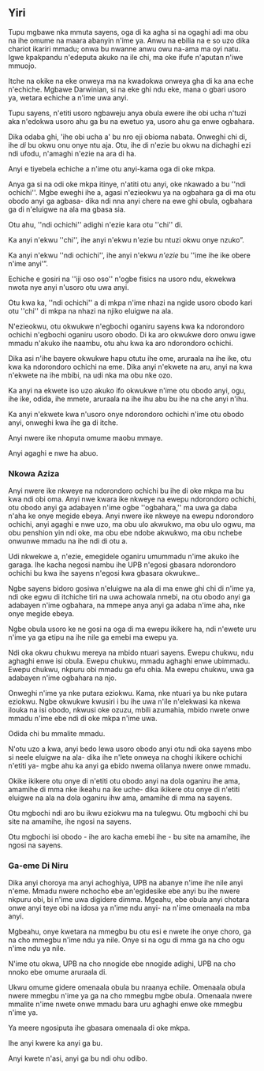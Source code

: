 ## Yiri

Tupu mgbawe nka mmuta sayens, oga di ka agha si na ogaghi adi ma obu na ihe omume na maara abanyin n'ime ya. Anwu na ebilia na e so uzo dika chariot ikariri mmadu; onwa bu nwanne anwu owu na-ama ma oyi natu. Igwe kpakpandu n'edeputa akuko na ile chi, ma oke ifufe n'aputan n'iwe mmuojo.

Itche na okike na eke onweya ma na kwadokwa onweya gha di ka ana eche n'echiche. Mgbawe Darwinian, si na eke ghi ndu eke, mana o gbari usoro ya, wetara echiche a n'ime uwa anyi.

Tupu sayens, n'etiti usoro ngbaweju anya obula ewere ihe obi ucha n'tuzi aka n'edokwa usoro ahu ga bu na ewetuo ya, usoro ahu ga enwe ogbahara.

Dika odaba ghi, 'ihe obi ucha a' bu nro eji obioma nabata. Onweghi chi di, ihe *di* bu okwu onu onye ntu aja. Otu, ihe di n'ezie bu okwu na dichaghi ezi ndi ufodu, n'amaghi n'ezie na ara di ha.

Anyi e tiyebela echiche a n'ime otu anyi-kama oga di oke mkpa.

Anya ga si na odi oke mkpa itinye, n'atiti otu anyi, oke nkawado a bu ''ndi ochichi''. Mgbe eweghi ihe a, agasi n'ezieokwu ya na ogbahara ga di ma otu obodo anyi ga agbasa- dika ndi nna anyi chere na ewe ghi obula, ogbahara ga di n'eluigwe na ala ma gbasa sia.

Otu ahu, ''ndi ochichi'' adighi n'ezie kara otu ''chi'' di.

Ka anyi n'ekwu ''chi'', ihe anyi n'ekwu n'ezie bu ntuzi okwu onye nzuko”.

Ka anyi n'ekwu ''ndi ochichi'', ihe anyi n'ekwu *n'ezie* bu ''ime ihe ike obere n'ime anyi'”.

Echiche e gosiri na ''iji oso oso'' n'ogbe fisics na usoro ndu, ekwekwa nwota nye anyi n'usoro otu uwa anyi.

Otu kwa ka, ''ndi ochichi'' a di mkpa n'ime nhazi na ngide usoro obodo kari otu ''chi'' di mkpa na nhazi na njiko eluigwe na ala.

N'ezieokwu, otu okwukwe n'egbochi oganiru sayens kwa ka ndorondoro ochichi n'egbochi oganiru usoro obodo. Di ka aro okwukwe doro onwu igwe mmadu n'akuko ihe naambu, otu ahu kwa ka aro ndorondoro ochichi.

Dika asi n'ihe bayere okwukwe hapu otutu ihe ome, aruraala na ihe ike, otu kwa ka ndorondoro ochichi na eme. Dika anyi n'ekwete na aru, anyi na kwa n'ekwete na ihe mbibi, na udi nka ma obu nke ozo.

Ka anyi na ekwete iso uzo akuko ifo okwukwe n'ime otu obodo anyi, ogu, ihe ike, odida, ihe mmete, aruraala na ihe ihu abu bu ihe na che anyi n'ihu.

Ka anyi n'ekwete kwa n'usoro onye ndorondoro ochichi n'ime otu obodo anyi, onweghi kwa ihe ga di itche.

Anyi nwere ike nhoputa omume maobu mmaye.

Anyi agaghi e nwe ha abuo.

### Nkowa Aziza

Anyi nwere ike nkweye na ndorondoro ochichi bu ihe di oke mkpa ma bu kwa ndi obi oma. Anyi nwe kwara ike nkweye na ewepu ndorondoro ochichi, otu obodo anyi ga adabayen n'ime ogbe ''ogbahara,'' ma uwa ga daba n'aha ke onye megide ebeya. Anyi nwere ike nkweye na ewepu ndorondoro ochichi, anyi agaghi e nwe uzo, ma obu ulo akwukwo, ma obu ulo ogwu, ma obu penshion yin ndi oke, ma obu ebe ndobe akwukwo, ma obu nchebe onwunwe mmadu na ihe ndi di otu a.

Udi nkwekwe a, n'ezie, emegidele oganiru umummadu n'ime akuko ihe garaga. Ihe kacha negosi nambu ihe UPB n'egosi gbasara ndorondoro ochichi bu kwa ihe sayens n'egosi kwa gbasara okwukwe..

Ngbe sayens bidoro gosiwa n'eluigwe na ala di ma enwe ghi chi di n'ime ya, ndi oke egwu di itchiche tiri na uwa achowala nmebi, na otu obodo anyi ga adabayen n'ime ogbahara, na mmepe anya anyi ga adaba n'ime aha, nke onye megide ebeya.

Ngbe obula usoro ke ne gosi na oga di ma ewepu ikikere ha, ndi n'ewete uru n'ime ya ga etipu na ihe nile ga emebi ma ewepu ya.

Ndi oka okwu chukwu mereya na mbido ntuari sayens. Ewepu chukwu, ndu aghaghi enwe isi obula. Ewepu chukwu, mmadu aghaghi enwe ubimmadu. Ewepu chukwu, nkpuru obi mmadu ga efu ohia. Ma ewepu chukwu, uwa ga adabayen n'ime ogbahara na njo.

Onweghi n'ime ya nke putara eziokwu. Kama, nke ntuari ya bu nke putara eziokwu. Ngbe okwukwe kwusiri i bu ihe uwa n'ile n'elekwasi ka nkewa ilouka na isi obodo, nkwusi oke ozuzu, mbili azumahia, mbido nwete onwe mmadu n'ime ebe ndi di oke mkpa n'ime uwa.

Odida chi bu mmalite mmadu.

N'otu uzo a kwa, anyi bedo lewa usoro obodo anyi otu ndi oka sayens mbo si neele eluigwe na ala- dika ihe n'lete onweya na choghi ikikere ochichi n'etiti ya- mgbe ahu ka anyi ga ebido nwema olilanya nwere onwe mmadu.

Okike ikikere otu onye di n'etiti otu obodo anyi na dola oganiru ihe ama, amamihe di mma nke ikeahu na ike uche- dika ikikere otu onye di n'etiti eluigwe na ala na dola oganiru ihw ama, amamihe di mma na sayens.

Otu mgbochi ndi aro bu ikwu eziokwu ma na tulegwu. Otu mgbochi chi bu site na amamihe, ihe ngosi na sayens.

Otu mgbochi isi obodo - ihe aro kacha emebi ihe - bu site na amamihe, ihe ngosi na sayens.

### Ga-eme Di Niru

Dika anyi choroya ma anyi achoghiya, UPB na abanye n'ime ihe nile anyi n'eme. Mmadu nwere nchocho ebe an'egidesike ebe anyi bu ihe nwere nkpuru obi, bi n'ime uwa digidere dimma. Mgeahu, ebe obula anyi chotara onwe anyi teye obi na idosa ya n'ime ndu anyi- na n'ime omenaala na mba anyi.

Mgbeahu, onye kwetara na mmegbu bu otu esi e nwete ihe onye choro, ga na cho mmegbu n'ime ndu ya nile. Onye si na ogu di mma ga na cho ogu n'ime ndu ya nile.

N'ime otu okwa, UPB na cho nnogide ebe nnogide adighi, UPB na cho nnoko ebe omume aruraala di.

Ukwu omume gidere omenaala obula bu nraanya echile. Omenaala obula nwere mmegbu n'ime ya ga na cho mmegbu mgbe obula. Omenaala nwere mmalite n'ime nwete onwe mmadu bara uru aghaghi enwe oke mmegbu n'ime ya.

Ya meere ngosiputa ihe gbasara omenaala di oke mkpa.

Ihe anyi kwere ka anyi ga bu.

Anyi kwete n'asi, anyi ga bu ndi ohu odibo.
